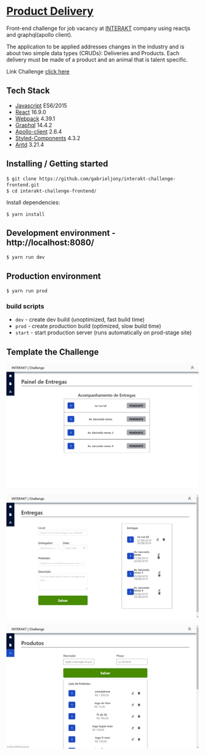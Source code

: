 # [Product Delivery](https://interakt-challenge-frontend.herokuapp.com/)

Front-end challenge for job vacancy at [INTERAKT](https://www.interakt.com.br/) company using reactjs and graphql(apollo client).

The application to be applied addresses changes in the industry and is about two simple data types (CRUDs): Deliveries and Products.
Each delivery must be made of a product and an animal that is talent specific.

Link Challenge [click here](https://github.com/LucasBSC/INTERAKT-Challenges/blob/master/01-challenge-frontend.md)

## Tech Stack

-   [Javascript](https://developer.mozilla.org/pt-BR/docs/Aprender/JavaScript) ES6/2015
-   [React](https://pt-br.reactjs.org/) 16.9.0
-   [Webpack](https://webpack.js.org/) 4.39.1
-   [Graphql](https://graphql.org/) 14.4.2
-   [Apollo-client](https://www.apollographql.com/docs/react/) 2.6.4
-   [Styled-Components](https://www.styled-components.com/) 4.3.2
-   [Antd](https://ant.design/docs/react/introduce) 3.21.4

## Installing / Getting started

```shell
$ git clone https://github.com/gabrieljony/interakt-challenge-frontend.git
$ cd interakt-challenge-frontend/
```

Install dependencies:

```shell
$ yarn install
```

## Development environment - http://localhost:8080/

```shell
$ yarn run dev
```

## Production environment

```shell
$ yarn run prod
```

### build scripts

-   `dev` - create dev build (unoptimized, fast build time)
-   `prod` - create production build (optimized, slow build time)
-   `start` - start production server (runs automatically on prod-stage site)

## Template the Challenge

![Home](./prototype/Home.png)

![Delivery](./prototype/Delivery.png)

![Products](./prototype/Products.png)
